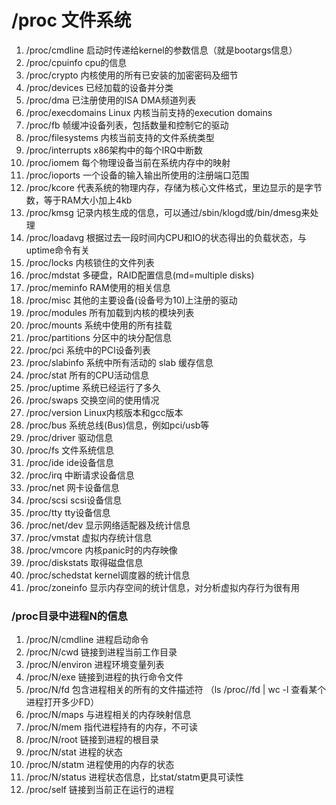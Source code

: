 # /proc 文件系统

1. 
   /proc/cmdline              启动时传递给kernel的参数信息（就是bootargs信息）
2. /proc/cpuinfo              cpu的信息
3. /proc/crypto                内核使用的所有已安装的加密密码及细节
4. /proc/devices              已经加载的设备并分类
5. /proc/dma                    已注册使用的ISA DMA频道列表
6. /proc/execdomains      Linux    内核当前支持的execution domains
7. /proc/fb                       帧缓冲设备列表，包括数量和控制它的驱动
8. /proc/filesystems         内核当前支持的文件系统类型
9. /proc/interrupts           x86架构中的每个IRQ中断数
10. /proc/iomem               每个物理设备当前在系统内存中的映射
11. /proc/ioports               一个设备的输入输出所使用的注册端口范围
12. /proc/kcore                 代表系统的物理内存，存储为核心文件格式，里边显示的是字节数，等于RAM大小加上4kb
13. /proc/kmsg                 记录内核生成的信息，可以通过/sbin/klogd或/bin/dmesg来处理
14. /proc/loadavg             根据过去一段时间内CPU和IO的状态得出的负载状态，与uptime命令有关
15. /proc/locks                 内核锁住的文件列表
16. /proc/mdstat              多硬盘，RAID配置信息(md=multiple disks)
17. /proc/meminfo            RAM使用的相关信息
18. /proc/misc                  其他的主要设备(设备号为10)上注册的驱动
19. /proc/modules            所有加载到内核的模块列表
20. /proc/mounts              系统中使用的所有挂载
21. /proc/partitions           分区中的块分配信息
22. /proc/pci                      系统中的PCI设备列表
23. /proc/slabinfo              系统中所有活动的 slab 缓存信息
24. /proc/stat                    所有的CPU活动信息
25. /proc/uptime               系统已经运行了多久
26. /proc/swaps                交换空间的使用情况
27. /proc/version              Linux内核版本和gcc版本
28. /proc/bus                   系统总线(Bus)信息，例如pci/usb等
29. /proc/driver                驱动信息
30. /proc/fs                      文件系统信息
31. /proc/ide                    ide设备信息
32. /proc/irq                    中断请求设备信息
33. /proc/net                   网卡设备信息
34. /proc/scsi                  scsi设备信息
35. /proc/tty                    tty设备信息
36. /proc/net/dev             显示网络适配器及统计信息
37. /proc/vmstat              虚拟内存统计信息
38. /proc/vmcore             内核panic时的内存映像
39. /proc/diskstats           取得磁盘信息
40. /proc/schedstat           kernel调度器的统计信息
41. /proc/zoneinfo             显示内存空间的统计信息，对分析虚拟内存行为很有用

### /proc目录中进程N的信息

1. /proc/N/cmdline     进程启动命令
2. /proc/N/cwd         链接到进程当前工作目录
3. /proc/N/environ     进程环境变量列表
4. /proc/N/exe         链接到进程的执行命令文件
5. /proc/N/fd             包含进程相关的所有的文件描述符    （ls /proc/<PID>/fd | wc -l 查看某个进程打开多少FD）
6. /proc/N/maps         与进程相关的内存映射信息
7. /proc/N/mem         指代进程持有的内存，不可读
8. /proc/N/root         链接到进程的根目录
9. /proc/N/stat         进程的状态
10. /proc/N/statm         进程使用的内存的状态
11. /proc/N/status        进程状态信息，比stat/statm更具可读性
12. /proc/self             链接到当前正在运行的进程